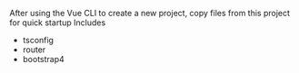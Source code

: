 After using the Vue CLI to create a new project, copy files from this project for quick startup
Includes
* tsconfig
* router
* bootstrap4 
